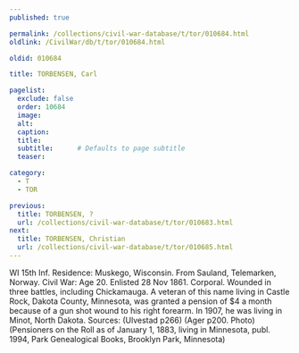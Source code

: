 ```yaml
---
published: true

permalink: /collections/civil-war-database/t/tor/010684.html
oldlink: /CivilWar/db/t/tor/010684.html

oldid: 010684

title: TORBENSEN, Carl

pagelist:
  exclude: false
  order: 10684
  image: 
  alt:
  caption:
  title:
  subtitle:      # Defaults to page subtitle
  teaser:

category: 
  - T 
  - TOR

previous:
  title: TORBENSEN, ?
  url: /collections/civil-war-database/t/tor/010683.html  
next:
  title: TORBENSEN, Christian
  url: /collections/civil-war-database/t/tor/010685.html   
---
```

WI 15th Inf. Residence: Muskego, Wisconsin. From Sauland, Telemarken, Norway. Civil War: Age 20. Enlisted 28 Nov 1861. Corporal. Wounded in three battles, including Chickamauga. A veteran of this name living in Castle Rock, Dakota County, Minnesota, was granted a pension of $4 a month because of a gun shot wound to his right forearm. In 1907, he was living in Minot, North Dakota. Sources: (Ulvestad p266) (Ager p200. Photo) (Pensioners on the Roll as of January 1, 1883, living in Minnesota, publ. 1994, Park Genealogical Books, Brooklyn Park, Minnesota)